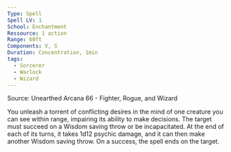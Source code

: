 ```yaml
---
Type: Spell
Spell LV: 1
School: Enchantment
Ressource: 1 action
Range: 60ft
Components: V, S
Duration: Concentration, 1min
tags:
  - Sorcerer
  - Warlock
  - Wizard
---
```

Source: Unearthed Arcana 66 - Fighter, Rogue, and Wizard

You unleash a torrent of conflicting desires in the mind of one creature you can see within range, impairing its ability to make decisions. The target must succeed on a Wisdom saving throw or be incapacitated. At the end of each of its turns, it takes 1d12 psychic damage, and it can then make another Wisdom saving throw. On a success, the spell ends on the target.